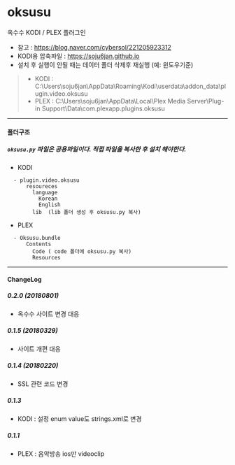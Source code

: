 # oksusu

옥수수 KODI / PLEX 플러그인
- 참고 : https://blog.naver.com/cybersol/221205923312
- KODI용 압축파일 : https://soju6jan.github.io
- 설치 후 실행이 안될 때는 데이터 폴더 삭제후 재실행 (예: 윈도우기준)
 > + KODI : C:\Users\soju6jan\AppData\Roaming\Kodi\userdata\addon_data\plugin.video.oksusu
 > + PLEX : C:\Users\soju6jan\AppData\Local\Plex Media Server\Plug-in Support\Data\com.plexapp.plugins.oksusu

----
#### 폴더구조
#####  ```oksusu.py``` 파일은 공용파일이다. 직접 파일을 복사한 후 설치 해야한다.
  - KODI
  ```
    - plugin.video.oksusu
        resoureces
          language
            Korean
            English
          lib  (lib 폴더 생성 후 oksusu.py 복사)
  ```

  - PLEX
  ```
    - Oksusu.bundle
        Contents
          Code ( code 폴더에 oksusu.py 복사)
          Resources
  ```


----
#### ChangeLog
##### 0.2.0 (20180801)
- 옥수수 사이트 변경 대응

##### 0.1.5 (20180329)
- 사이트 개편 대응

##### 0.1.4 (20180220)
- SSL 관련 코드 변경

##### 0.1.3
- KODI : 설정 enum value도 strings.xml로 변경

##### 0.1.1
- PLEX : 음악방송 ios만 videoclip
